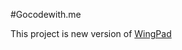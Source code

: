 #Gocodewith.me

This project is new version of [WingPad](https://github.com/yandex-shri-minsk-2014/team-1)

